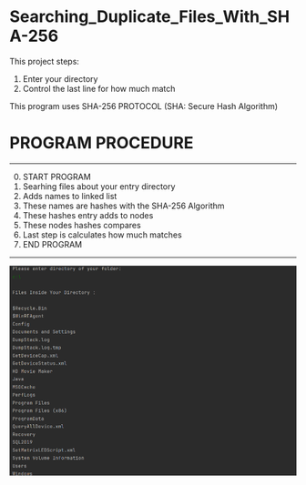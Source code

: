 # Searching_Duplicate_Files_With_SHA-256

This project steps:
1) Enter your directory
2) Control the last line for how much match

This program uses SHA-256 PROTOCOL (SHA: Secure Hash Algorithm)

# PROGRAM PROCEDURE
-----------------------------------------------------
0) START PROGRAM
1) Searhing files about your entry directory
2) Adds names to linked list
3) These names are hashes with the SHA-256 Algorithm
4) These hashes entry adds to nodes
5) These nodes hashes compares
6) Last step is calculates how much matches
7) END PROGRAM
-----------------------------------------------------

![ Alt text](screen_gif.gif)  [](screen_gif.gif)
